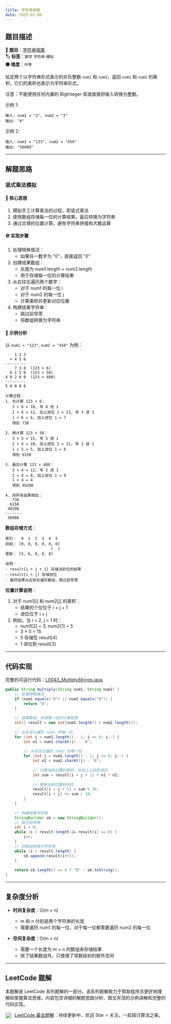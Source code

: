 ```yaml
---
title: 字符串相乘
date: 2025-02-08
---
```


## 题目描述

**🔗 题目**：[字符串相乘](https://leetcode.cn/problems/multiply-strings/)  
**🏷️ 标签**：`数学` `字符串` `模拟`  
**🟡 难度**：`中等`  

给定两个以字符串形式表示的非负整数 `num1` 和 `num2`，返回 `num1` 和 `num2` 的乘积，它们的乘积也表示为字符串形式。

注意：不能使用任何内置的 BigInteger 库或直接将输入转换为整数。

示例 1:
```
输入: num1 = "2", num2 = "3"
输出: "6"
```

示例 2:
```
输入: num1 = "123", num2 = "456"
输出: "56088"
```

---

## 解题思路
### 竖式乘法模拟

#### 📝 核心思想
1. 模拟手工计算乘法的过程，即竖式乘法
2. 使用数组存储每一位的计算结果，最后转换为字符串
3. 通过合理的位置计算，避免字符串拼接和大数运算

#### 🛠️ 实现步骤
1. 处理特殊情况：
   - 如果任一数字为 "0"，直接返回 "0"
2. 创建结果数组：
   - 长度为 num1.length + num2.length
   - 用于存储每一位的计算结果
3. 从右往左遍历两个数字：
   - 对于 num1 的每一位 i
   - 对于 num2 的每一位 j
   - 计算乘积并更新对应位置
4. 构建结果字符串：
   - 跳过前导零
   - 将数组转换为字符串

#### 🧩 示例分析
以 `num1 = "123"`, `num2 = "456"` 为例：

```
    1 2 3
  × 4 5 6
---------
    7 3 8  (123 × 6)
  6 1 5 0  (123 × 50)
4 9 2 0 0  (123 × 400)
---------
5 6 0 8 8

计算过程：
1. 先计算 123 × 6：
   3 × 6 = 18, 写 8 进 1
   2 × 6 = 12, 加上进位 1 = 13, 写 3 进 1
   1 × 6 = 6, 加上进位 1 = 7
   得到 738

2. 再计算 123 × 50：
   3 × 5 = 15, 写 5 进 1
   2 × 5 = 10, 加上进位 1 = 11, 写 1 进 1
   1 × 5 = 5, 加上进位 1 = 6
   得到 6150

3. 最后计算 123 × 400：
   3 × 4 = 12, 写 2 进 1
   2 × 4 = 8, 加上进位 1 = 9
   1 × 4 = 4
   得到 49200

4. 将所有结果相加：
   738
  6150
 49200
-------
 56088
```

**数组存储方式**：
```
索引：  0  1  2  3  4  5
初始： [0, 0, 0, 0, 0, 0]
                    i  j
更新： [5, 6, 0, 8, 8]

说明：
- result[i + j + 1] 存储当前位的结果
- result[i + j] 存储进位
- 最终结果从左到右遍历数组，跳过前导零
```

**位置计算说明**：
1. 对于 num1[i] 和 num2[j] 的乘积：
   - 结果的个位位于 i + j + 1
   - 进位位于 i + j
2. 例如，当 i = 2, j = 1 时：
   - num1[2] = 3, num2[1] = 5
   - 3 × 5 = 15
   - 5 存储在 result[4]
   - 1 进位到 result[3]

---

## 代码实现

完整的可运行代码：[L0043_MultiplyStrings.java](../src/main/java/L0043_MultiplyStrings.java)

```java
public String multiply(String num1, String num2) {
    // 处理特殊情况
    if (num1.equals("0") || num2.equals("0")) {
        return "0";
    }
    
    // 结果数组，存储每一位的计算结果
    int[] result = new int[num1.length() + num2.length()];
    
    // 从右往左遍历 num1 的每一位
    for (int i = num1.length() - 1; i >= 0; i--) {
        int n1 = num1.charAt(i) - '0';
        
        // 从右往左遍历 num2 的每一位
        for (int j = num2.length() - 1; j >= 0; j--) {
            int n2 = num2.charAt(j) - '0';
            
            // 计算当前位置的乘积，并加上之前的进位
            int sum = result[i + j + 1] + n1 * n2;
            
            // 更新当前位置和进位
            result[i + j + 1] = sum % 10;
            result[i + j] += sum / 10;
        }
    }
    
    // 构建结果字符串
    StringBuilder sb = new StringBuilder();
    // 跳过前导零
    int i = 0;
    while (i < result.length && result[i] == 0) {
        i++;
    }
    // 将数组转换为字符串
    while (i < result.length) {
        sb.append(result[i++]);
    }
    
    return sb.length() == 0 ? "0" : sb.toString();
}
```

---

## 复杂度分析

- **时间复杂度**：O(m × n)
  - m 和 n 分别是两个字符串的长度
  - 需要遍历 num1 的每一位，对于每一位都需要遍历 num2 的每一位

- **空间复杂度**：O(m + n)
  - 需要一个长度为 m + n 的数组来存储结果
  - 除了结果数组外，只使用了常数级别的额外空间

---

## LeetCode 题解

本题解是 LeetCode 系列题解的一部分。该系列题解致力于帮助程序员更好地理解和掌握算法思维，内容包含详细的解题思路分析、图文并茂的示例讲解和完整的代码实现。

<img src="https://github.githubassets.com/images/modules/logos_page/GitHub-Mark.png" alt="GitHub" width="20" style="vertical-align: middle; margin-right: 5px"> [LeetCode 最全题解](https://github.com/LjyYano/LeetCode)：持续更新中，欢迎 Star ⭐️ 关注，一起探讨算法之美。 